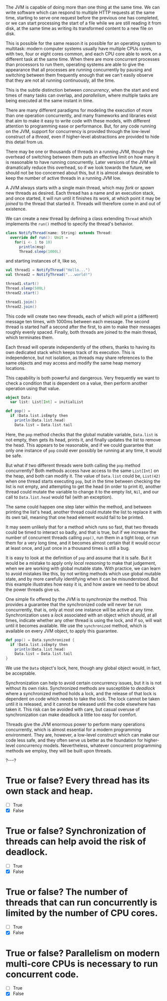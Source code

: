 The JVM is capable of doing more than one thing at the same time. We can write software which can respond to
multiple HTTP requests at the same time, starting to serve one request before the previous one has completed, or
we can start processing the start of a file while we are still reading it from disk, at the same time as writing
its transformed content to a new file on disk.

This is possible for the same reason it is possible for an operating system to multitask: modern computer
systems usually have multiple CPUs cores, with two, four or eight cores common, and each CPU core able to work
on a different task at the same time. When there are more concurrent processes than processors to run them,
operating systems are able to give the appearance that all processes are running concurrently by pausing and
switching between them frequently enough that we can't easily observe that they are not all running
continuously, all the time.

This is the subtle distinction between _concurrency_, when the start and end times of many tasks can overlap,
and _parallelism_, where multiple tasks are being executed at the same instant in time.

There are many different paradigms for modeling the execution of more than one operation concurrently, and many
frameworks and libraries exist that aim to make it easy to write code with these models, with different
attention to programming ease or performance. But, for any code running on the JVM, support for concurrency is
provided through the low-level construct of a _thread_, even if higher-level abstractions are provided to hide
this detail from us.

There may be one or thousands of threads in a running JVM, though the overhead of switching between them puts an
effective limit on how many it is reasonable to have running concurrently. Later versions of the JVM will
dramatically reduce this overhead, so if we look towards the future, we should not be too concerned about this,
but it is almost always desirable to keep the number of active threads in a running JVM low.

A JVM always starts with a single main thread, which may _fork_ or _spawn_ new threads as desired. Each thread
has a name and an execution stack, and once started, it will run until it finishes its work, at which point it
may be _joined_ to the thread that started it. Threads will therefore come in and out of existence.

We can create a new thread by defining a class extending `Thread` which implements the `run()` method to specify
the thread's behavior.

```scala
class NotifyThread(name: String) extends Thread:
  override def run(): Unit =
    for(i <- 1 to 10)
      println(msg)
      Thread.sleep(1000L)
```
and starting instances of it, like so,
```scala
val thread1 = NotifyThread("Hello...")
val thread2 = NotifyThread("...world!")

thread1.start()
Thread.sleep(500L)
thread2.start()

thread1.join()
thread2.join()
```

This code will create two new threads, each of which will print a (different) message ten times, with 1000ms
between each message. The second thread is started half a second after the first, to aim to make their messages
roughly evenly spaced. Finally, both threads are joined to the main thread, which terminates them.

Each thread will operate independently of the others, thanks to having its own dedicated stack which keeps track
of its execution. This is independence, but not isolation, as threads may share references to the same objects
and may access and modify the same heap memory locations.

This capability is both powerful and dangerous. Very frequently we want to check a condition that is dependent
on a value, then perform another operation using that value.

```scala
object Data:
  var list: List[Int] = initialList

def pop() =
  if !Data.list.isEmpty then
    println(Data.list.head)
    Data.list = Data.list.tail
```

Here, the `pop` method checks that the global mutable variable, `Data.list` is not empty, then gets its head,
prints it, and finally updates the list to remove the head. This appears to be reasonable, and if we could
guarantee that only one instance of `pop` could ever possibly be running at any time, it would be safe.

But what if two different threads were both calling the `pop` method concurrently? Both methods access have
access to the same `List[Int]` on the heap, and both can modify it. The value of `Data.list` could be,
`List(42)` when one thread starts executing `pop`, but in the time between checking the list is not empty, and
attempting to get the head (in order to print it), another thread could mutate the variable to change it to
the empty list, `Nil`, and our call to `Data.list.head` would fail (with an exception).

The same could happen one step later within the method, and between printing the list's head, another thread
could mutate the list to replace it with its own tail, meaning that one head element would fail to be printed.

It may seem unlikely that for a method which runs so fast, that two threads could be timed to interact so badly,
and that is true, but if we increase the number of concurrent threads calling `pop()`, run them in a tight loop,
or run them for a very long time, and it becomes almost certain that it would occur at least once, and just once
in a thousand times is still a bug.

It is easy to look at the definition of `pop` and assume that it is safe. But it would be a mistake to apply
only _local reasoning_ to make that judgement, when we are working with global mutable state. With practice, we
can learn to avoid mistakes like this, by not writing methods which use global mutable state, and by more
carefully identifying when it can be misunderstood. But this example illustrates how easy it is, and how aware
we need to be about the power threads give us.

One simple fix offered by the JVM is to _synchronize_ the method. This provides a guarantee that the
synchronized code will never be run concurrently, that is, only at most one instance will be active at any time.
Synchronization uses a _lock_ associated with an object which should, at all times, indicate whether any other
thread is using the lock, and if so, will wait until it becomes available. We use the `synchronized` method,
which is available on every JVM object, to apply this guarantee.

```scala
def pop() = Data.synchronized {
  if !Data.list.isEmpty then
    println(Data.list.head)
    Data.list = Data.list.tail
}
```

We use the `Data` object's lock, here, though any global object would, in fact, be acceptable.

Synchronization can help to avoid certain concurrency issues, but it is is not without its own risks.
Synchronized methods are susceptible to _deadlock_ where a synchronized method holds a lock, and the release of
that lock is dependent on code which needs to take the lock. The lock cannot be taken until it is released, and
it cannot be released until the code elsewhere has taken it. This risk can be avoided with care, but casual
overuse of synchronization can make deadlock a little too easy for comfort.

Threads give the JVM enormous power to perform many operations concurrently, which is almost essential for
a modern programming environment. They are, however, a low-level construct which can make our code less safe,
and they often serve us better as the foundation for higher-level concurrency models. Nevertheless, whatever
concurrent programming methods we employ, they will be built upon threads.

?---?

# True or false? Every thread has its own stack and heap.
- [ ] True
- [X] False

# True or false? Synchronization of threads can help avoid the risk of deadlock.
- [ ] True
- [X] False

# True or false? The number of threads that can run concurrently is limited by the number of CPU cores.
- [ ] True
- [X] False

# True or false? Parallelism on modern multi-core CPUs is necessary to run concurrent code.
- [ ] True
- [X] False

